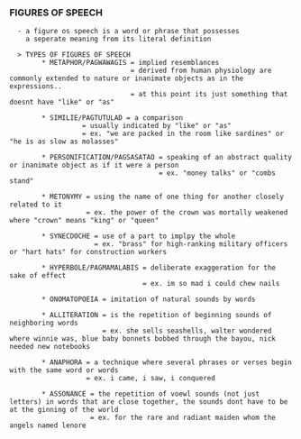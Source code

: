 ### FIGURES OF SPEECH
      - a figure os speech is a word or phrase that possesses
        a seperate meaning from its literal definition

      > TYPES OF FIGURES OF SPEECH
            * METAPHOR/PAGWAWAGIS = implied resemblances
                                  = derived from human physiology are commonly extended to nature or inanimate objects as in the expressions..
                                  = at this point its just something that doesnt have "like" or "as"

            * SIMILIE/PAGTUTULAD = a comparison
                      = usually indicated by "like" or "as"
                      = ex. "we are packed in the room like sardines" or "he is as slow as molasses"

            * PERSONIFICATION/PAGSASATAO = speaking of an abstract quality or inanimate object as if it were a person
                                         = ex. "money talks" or "combs stand"
                                         
            * METONYMY = using the name of one thing for another closely related to it
                       = ex. the power of the crown was mortally weakened where "crown" means "king" or "queen"

            * SYNECDOCHE = use of a part to implpy the whole
                         = ex. "brass" for high-ranking military officers or "hart hats" for construction workers

            * HYPERBOLE/PAGMAMALABIS = deliberate exaggeration for the sake of effect
                                     = ex. im so mad i could chew nails

            * ONOMATOPOEIA = imitation of natural sounds by words

            * ALLITERATION = is the repetition of beginning sounds of neighboring words
                           = ex. she sells seashells, walter wondered where winnie was, blue baby bonnets bobbed through the bayou, nick needed new notebooks

            * ANAPHORA = a technique where several phrases or verses begin with the same word or words
                       = ex. i came, i saw, i conquered

            * ASSONANCE = the repetition of voewl sounds (not just letters) in words that are close together, the sounds dont have to be at the ginning of the world
                        = ex. for the rare and radiant maiden whom the angels named lenore

            
